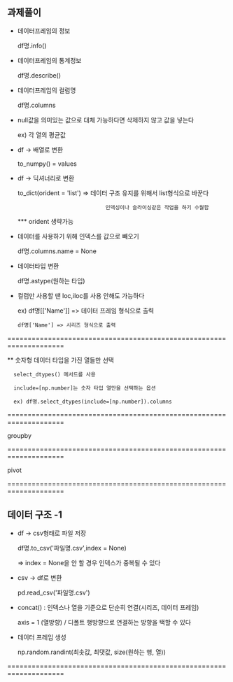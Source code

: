 
 ## 과제풀이
 
- 데이터프레임의 정보

  df명.info()

- 데이터프레임의 통계정보

  df명.describe()

- 데이터프레임의 컬럼명

  df명.columns

- null값을 의미있는 값으로 대체 가능하다면 삭제하지 않고 값을 넣는다

  ex) 각 열의 평균값

- df -> 배열로 변환

    to_numpy() = values

- df -> 딕셔너리로 변환

    to_dict(orident = 'list') => 데이터 구조 유지를 위해서 list형식으로 바꾼다

                                  인덱싱이나 슬라이싱같은 작업을 하기 수월함

     *** orident 생략가능

- 데이터를 사용하기 위해 인덱스를 값으로 빼오기

  df명.columns.name = None

- 데이터타입 변환

  df명.astype(원하는 타입)

- 컬럼만 사용할 땐 loc,iloc를 사용 안해도 가능하다

  ex) df명[['Name']] => 데이터 프레임 형식으로 출력

      df명['Name'] => 시리즈 형식으로 출력
   
====================================================================

** 숫자형 데이터 타입을 가진 열들만 선택

      select_dtypes() 메서드를 사용
      
      include=[np.number]는 숫자 타입 열만을 선택하는 옵션

      ex) df명.select_dtypes(include=[np.number]).columns


====================================================================

  groupby


====================================================================

  pivot




====================================================================

## 데이터 구조 -1

  - df -> csv형태로 파일 저장

    df명.to_csv('파일명.csv',index = None)

    => index = None을 안 할 경우 인덱스가 중복될 수 있다

   - csv -> df로 변환

     pd.read_csv('파일명.csv')

  - concat() : 인덱스나 열을 기준으로 단순히 연결(시리즈, 데이터 프레임)

    axis = 1 (열방향) / 디폴트 행방향으로 연결하는 방향을 택할 수 있다

  - 데이터 프레임 생성

    np.random.randint(최솟값, 최댓값, size(원하는 행, 열))

    
    




====================================================================

